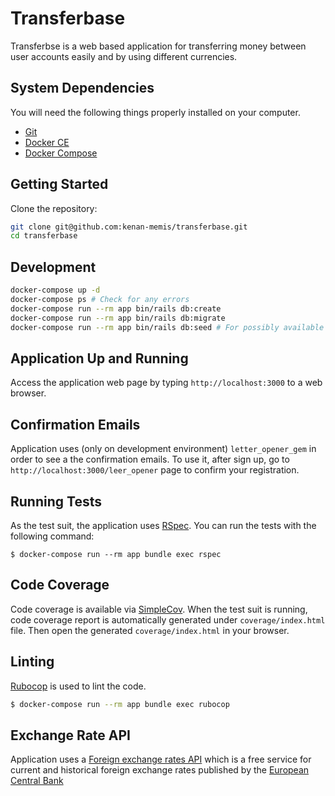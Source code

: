 # Transferbase

Transferbse is a web based application for transferring money between user accounts easily and by using different currencies.

## System Dependencies

You will need the following things properly installed on your computer.

* [Git](https://git-scm.com/)
* [Docker CE](https://www.docker.com/community-edition#/download)
* [Docker Compose](https://docs.docker.com/compose/install/)

## Getting Started

Clone the repository:

```bash
git clone git@github.com:kenan-memis/transferbase.git
cd transferbase
```

## Development

```bash
docker-compose up -d
docker-compose ps # Check for any errors
docker-compose run --rm app bin/rails db:create
docker-compose run --rm app bin/rails db:migrate
docker-compose run --rm app bin/rails db:seed # For possibly available seed data
```

## Application Up and Running

Access the application web page by typing `http://localhost:3000` to a web browser.

## Confirmation Emails

Application uses (only on development environment) `letter_opener_gem` in order to see a the confirmation emails.
To use it, after sign up, go to `http://localhost:3000/leer_opener` page to confirm your registration.


## Running Tests
As the test suit, the application uses [RSpec](https://rspec.info/). You can run the tests with the following command:

```
$ docker-compose run --rm app bundle exec rspec
``` 

## Code Coverage

Code coverage is available via [SimpleCov](https://github.com/colszowka/simplecov).
When the test suit is running, code coverage report is automatically generated under `coverage/index.html` file.
Then open the generated `coverage/index.html` in your browser.


## Linting

[Rubocop](https://github.com/bbatsov/rubocop) is used to lint the code.

```bash
$ docker-compose run --rm app bundle exec rubocop
```

## Exchange Rate API

Application uses a [Foreign exchange rates API](https://exchangeratesapi.io/) which is a free service for current and historical foreign exchange rates 
published by the [European Central Bank](https://www.ecb.europa.eu/stats/policy_and_exchange_rates/euro_reference_exchange_rates/html/index.en.html)
